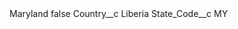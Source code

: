 <?xml version="1.0" encoding="UTF-8"?>
<CustomMetadata xmlns="http://soap.sforce.com/2006/04/metadata" xmlns:xsi="http://www.w3.org/2001/XMLSchema-instance" xmlns:xsd="http://www.w3.org/2001/XMLSchema">
    <label>Maryland</label>
    <protected>false</protected>
    <values>
        <field>Country__c</field>
        <value xsi:type="xsd:string">Liberia</value>
    </values>
    <values>
        <field>State_Code__c</field>
        <value xsi:type="xsd:string">MY</value>
    </values>
</CustomMetadata>
